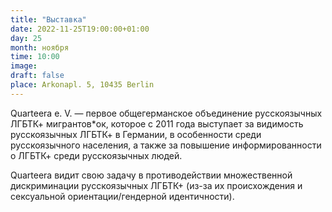 ```yaml
---
title: "Выставка"
date: 2022-11-25T19:00:00+01:00
day: 25
month: ноября
time: 10:00
image:
draft: false
place: Arkonapl. 5, 10435 Berlin
---
```

Quarteera e. V. — первое общегерманское объединение русскоязычных ЛГБТК+ мигрантов*ок, которое с 2011 года выступает за видимость русскоязычных ЛГБТК+ в Германии, в особенности среди русскоязычного населения, а также за повышение информированности о ЛГБТК+ среди русскоязычных людей.

Quarteera видит свою задачу в противодействии множественной дискриминации русскоязычных ЛГБТК+ (из-за их происхождения и сексуальной ориентации/гендерной идентичности).
